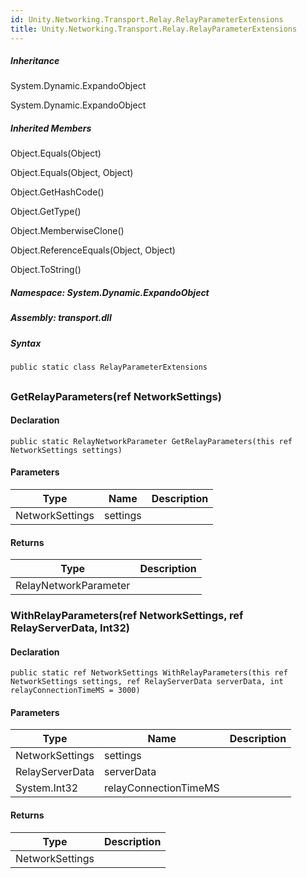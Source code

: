 ```yaml
---  
id: Unity.Networking.Transport.Relay.RelayParameterExtensions  
title: Unity.Networking.Transport.Relay.RelayParameterExtensions  
---
```


<div class="markdown level0 summary">

</div>

<div class="markdown level0 conceptual">

</div>

<div class="inheritance">

##### Inheritance

<div class="level0">

System.Dynamic.ExpandoObject

</div>

<div class="level1">

System.Dynamic.ExpandoObject

</div>

</div>

<div class="inheritedMembers">

##### Inherited Members

<div>

Object.Equals(Object)

</div>

<div>

Object.Equals(Object, Object)

</div>

<div>

Object.GetHashCode()

</div>

<div>

Object.GetType()

</div>

<div>

Object.MemberwiseClone()

</div>

<div>

Object.ReferenceEquals(Object, Object)

</div>

<div>

Object.ToString()

</div>

</div>

##### **Namespace**: System.Dynamic.ExpandoObject

##### **Assembly**: transport.dll

##### Syntax

``` lang-csharp
public static class RelayParameterExtensions
```

## 

### GetRelayParameters(ref NetworkSettings)

<div class="markdown level1 summary">

</div>

<div class="markdown level1 conceptual">

</div>

#### Declaration

``` lang-csharp
public static RelayNetworkParameter GetRelayParameters(this ref NetworkSettings settings)
```

#### Parameters

| Type            | Name     | Description |
|-----------------|----------|-------------|
| NetworkSettings | settings |             |

#### Returns

| Type                  | Description |
|-----------------------|-------------|
| RelayNetworkParameter |             |

### WithRelayParameters(ref NetworkSettings, ref RelayServerData, Int32)

<div class="markdown level1 summary">

</div>

<div class="markdown level1 conceptual">

</div>

#### Declaration

``` lang-csharp
public static ref NetworkSettings WithRelayParameters(this ref NetworkSettings settings, ref RelayServerData serverData, int relayConnectionTimeMS = 3000)
```

#### Parameters

| Type            | Name                  | Description |
|-----------------|-----------------------|-------------|
| NetworkSettings | settings              |             |
| RelayServerData | serverData            |             |
| System.Int32    | relayConnectionTimeMS |             |

#### Returns

| Type            | Description |
|-----------------|-------------|
| NetworkSettings |             |
